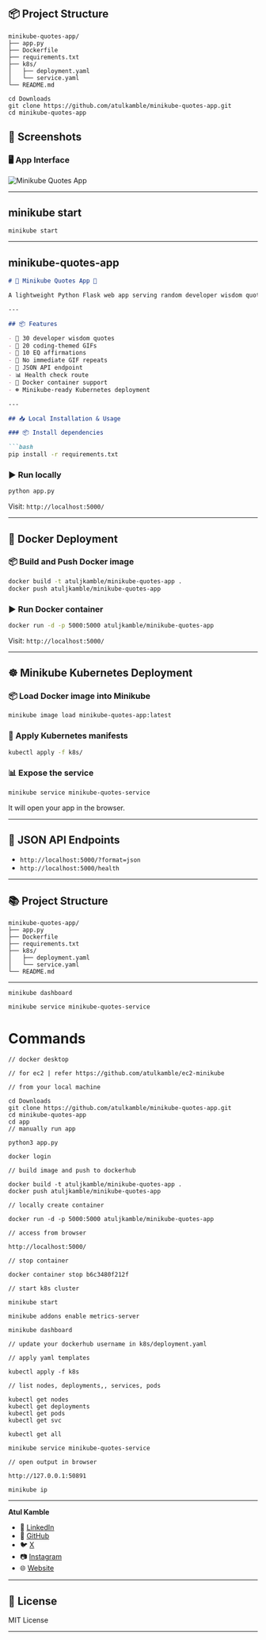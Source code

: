 ## 📦 Project Structure

```
minikube-quotes-app/
├── app.py
├── Dockerfile
├── requirements.txt
├── k8s/
│   ├── deployment.yaml
│   └── service.yaml
└── README.md
```
```
cd Downloads
git clone https://github.com/atulkamble/minikube-quotes-app.git
cd minikube-quotes-app
```
## 📸 Screenshots

### 🖥️ App Interface  
![Minikube Quotes App](screenshots/quotes-app.png)

---

## minikube start 
```
minikube start
```
---

## **minikube-quotes-app**

````markdown
# 📖 Minikube Quotes App 🚀

A lightweight Python Flask web app serving random developer wisdom quotes, EQ reflections, and coding GIFs — deployable easily on **Docker** and **Minikube (Kubernetes)**!

---

## 📦 Features

- 📝 30 developer wisdom quotes
- 🎨 20 coding-themed GIFs
- 💖 10 EQ affirmations
- 🔄 No immediate GIF repeats
- 📄 JSON API endpoint
- 📊 Health check route
- 🐳 Docker container support
- ☸️ Minikube-ready Kubernetes deployment

---

## 📥 Local Installation & Usage

### 📦 Install dependencies

```bash
pip install -r requirements.txt
````

### ▶️ Run locally

```bash
python app.py
```

Visit: `http://localhost:5000/`

---

## 🐳 Docker Deployment

### 📦 Build and Push Docker image

```bash
docker build -t atuljkamble/minikube-quotes-app .
docker push atuljkamble/minikube-quotes-app
```

### ▶️ Run Docker container

```bash
docker run -d -p 5000:5000 atuljkamble/minikube-quotes-app
```

Visit: `http://localhost:5000/`

---

## ☸️ Minikube Kubernetes Deployment

### 📦 Load Docker image into Minikube

```bash
minikube image load minikube-quotes-app:latest
```

### 📄 Apply Kubernetes manifests

```bash
kubectl apply -f k8s/
```

### 📊 Expose the service

```bash
minikube service minikube-quotes-service
```

It will open your app in the browser.

---

## 📑 JSON API Endpoints

* `http://localhost:5000/?format=json`
* `http://localhost:5000/health`

---

## 📚 Project Structure

```
minikube-quotes-app/
├── app.py
├── Dockerfile
├── requirements.txt
├── k8s/
│   ├── deployment.yaml
│   └── service.yaml
└── README.md
```

---

```
minikube dashboard
```
```
minikube service minikube-quotes-service

```
# Commands
```
// docker desktop 

// for ec2 | refer https://github.com/atulkamble/ec2-minikube

// from your local machine 

cd Downloads
git clone https://github.com/atulkamble/minikube-quotes-app.git
cd minikube-quotes-app
cd app
// manually run app

python3 app.py

docker login 

// build image and push to dockerhub 

docker build -t atuljkamble/minikube-quotes-app .
docker push atuljkamble/minikube-quotes-app

// locally create container 

docker run -d -p 5000:5000 atuljkamble/minikube-quotes-app

// access from browser 

http://localhost:5000/

// stop container 

docker container stop b6c3480f212f

// start k8s cluster 

minikube start

minikube addons enable metrics-server

minikube dashboard 

// update your dockerhub username in k8s/deployment.yaml

// apply yaml templates 

kubectl apply -f k8s

// list nodes, deployments,, services, pods 

kubectl get nodes
kubectl get deployments
kubectl get pods
kubectl get svc

kubectl get all 

minikube service minikube-quotes-service

// open output in browser 

http://127.0.0.1:50891

minikube ip

```
---

**Atul Kamble**

- 💼 [LinkedIn](https://www.linkedin.com/in/atuljkamble)
- 🐙 [GitHub](https://github.com/atulkamble)
- 🐦 [X](https://x.com/Atul_Kamble)
- 📷 [Instagram](https://www.instagram.com/atuljkamble)
- 🌐 [Website](https://www.atulkamble.in)

---

## 📜 License

MIT License

---
